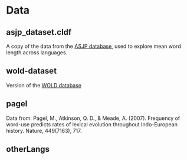 # Data

## asjp_dataset.cldf

A copy of the data from the [ASJP database](http://asjp.clld.org/), used to explore mean word length across languages.

## wold-dataset

Version of the [WOLD database](http://wold.clld.org/)

## pagel

Data from: Pagel, M., Atkinson, Q. D., & Meade, A. (2007). Frequency of word-use predicts rates of lexical evolution throughout Indo-European history. Nature, 449(7163), 717.

## otherLangs

